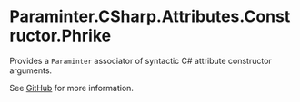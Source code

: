 # Paraminter.CSharp.Attributes.Constructor.Phrike

Provides a `Paraminter` associator of syntactic C# attribute constructor arguments.

See [GitHub](https://github.com/Paraminter/Paraminter.CSharp.Attributes.Constructor.Phrike) for more information.